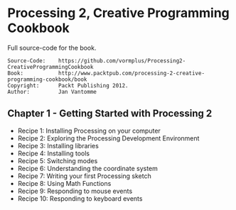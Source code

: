 # Processing 2, Creative Programming Cookbook

Full source-code for the book.

	Source-Code:    https://github.com/vormplus/Processing2-CreativeProgrammingCookbook
    Book:           http://www.packtpub.com/processing-2-creative-programming-cookbook/book
    Copyright:      Packt Publishing 2012.
	Author:         Jan Vantomme

## Chapter 1 - Getting Started with Processing 2

- Recipe 1: Installing Processing on your computer
- Recipe 2: Exploring the Processing Development Environment
- Recipe 3: Installing libraries
- Recipe 4: Installing tools
- Recipe 5: Switching modes
- Recipe 6: Understanding the coordinate system
- Recipe 7: Writing your first Processing sketch
- Recipe 8: Using Math Functions
- Recipe 9: Responding to mouse events
- Recipe 10: Responding to keyboard events